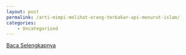 ```yaml
---
layout: post
permalink: /arti-mimpi-melihat-orang-terbakar-api-menurut-islam/
categories:
    - Uncategorized
---
```


[Baca Selengkapnya](/04)